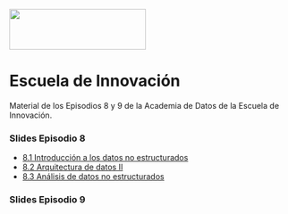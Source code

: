 <a href="url"><img src="https://padlet-uploads.storage.googleapis.com/717561181/z9Ub4kFsxsUZEPORMgdO3g/1539e1f8b53226dbc59e16261a6de196.png" height="73" width="244" ></a>

# Escuela de Innovación
Material de los Episodios 8 y 9 de la Academia de Datos de la Escuela de Innovación.

### Slides Episodio 8
* [8.1 Introducción a los datos no estructurados](https://docs.google.com/presentation/d/1KWS_QCQ4ExQwsgtnBYnAJWFHyaCK-H3oZW36_SAD8-Q/edit)
* [8.2 Arquitectura de datos II](https://docs.google.com/presentation/d/1t6VRq5S2twVmuzpPV8fSncsnsZopq9wJgsv4xHQEuIk/edit)
* [8.3 Análisis de datos no estructurados](https://docs.google.com/presentation/d/1prN9oa9rH2ovD28uoES1rfpuE9BAAmQnPzB5kONG7RE/edit)

### Slides Episodio 9
